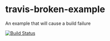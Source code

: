 # travis-broken-example

An example that will cause a build failure

[![Build Status](https://travis-ci.org/jhidalgocarrio/travis-broken-example.svg?branch=master)](https://travis-ci.org/jhidalgocarrio/travis-broken-example)
